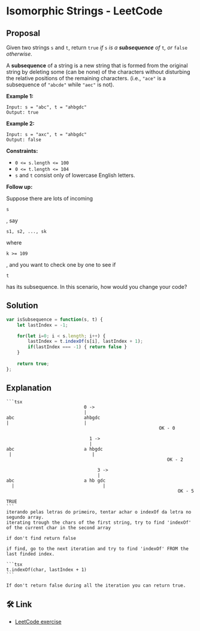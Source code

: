 # Isomorphic Strings - LeetCode
## Proposal
Given two strings `s` and `t`, return `true` *if* `s` *is a **subsequence** of* `t`*, or* `false` *otherwise*.

A **subsequence** of a string is a new string that is formed from the original string by deleting some (can be none) of the characters without disturbing the relative positions of the remaining characters. (i.e., `"ace"` is a subsequence of `"abcde"` while `"aec"` is not).

**Example 1:**

```
Input: s = "abc", t = "ahbgdc"
Output: true

```

**Example 2:**

```
Input: s = "axc", t = "ahbgdc"
Output: false

```

**Constraints:**

- `0 <= s.length <= 100`
- `0 <= t.length <= 104`
- `s` and `t` consist only of lowercase English letters.

**Follow up:**

Suppose there are lots of incoming

```
s
```

, say

```
s1, s2, ..., sk
```

where

```
k >= 109
```

, and you want to check one by one to see if

```
t
```

has its subsequence. In this scenario, how would you change your code?

## Solution
```js
var isSubsequence = function(s, t) {
    let lastIndex = -1;

    for(let i=0; i < s.length; i++) {        
        lastIndex = t.indexOf(s[i], lastIndex + 1);        
        if(lastIndex === -1) { return false }
    }
    
    return true;
};
```

## Explanation  
    ```tsx
                                 0 ->
                                 |
    abc                          ahbgdc
    |                            |
    														 OK - 0
    
                                   1 ->
                                   |
    abc                          a hbgdc
     |                              |
    														    OK - 2
    
                                      3 ->
                                      |
    abc                          a hb gdc
      |                                 |
    														        OK - 5
    
    TRUE
    ```   
    iterando pelas letras do primeiro, tentar achar o indexOf da letra no segundo array.
    iterating trough the chars of the first string, try to find 'indexOf' of the current char in the second array

    if don't find return false    
        
    if find, go to the next iteration and try to find 'indexOf' FROM the last finded index.
    
    ```tsx
    t.indexOf(char, lastIndex + 1)
    ```
    
    If don't return false during all the iteration you can return true.

## 🛠 Link
- [LeetCode exercise](https://leetcode.com/problems/is-subsequence/)



